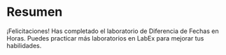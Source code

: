 # Resumen

¡Felicitaciones! Has completado el laboratorio de Diferencia de Fechas en Horas. Puedes practicar más laboratorios en LabEx para mejorar tus habilidades.
